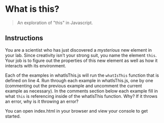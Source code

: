 # What is this?
> An exploration of "this" in Javascript.

## Instructions
You are a scientist who has just discovered a *mysterious* new element in your lab. Since creativity isn't your strong suit, you name the element `this`. Your job is to figure out the properties of this new element as well as how it interacts with its environment.

Each of the examples in whatIsThis.js will run the `whatIsThis` function that is defined on line 4. Run through each example in whatIsThis.js, one by one (commenting out the previous example and uncomment the current example as necessary). In the comments section below each example fill in what `this` is referencing inside of the whatIsThis function. Why? If it throws an error, why is it throwing an error?

You can open index.html in your browser and view your console to get started.

